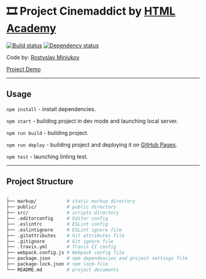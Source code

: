 # :film_strip: Project Cinemaddict by [HTML Academy](https://htmlacademy.ru)

[![Build status][travis-image]][travis-url] [![Dependency status][dependency-image]][dependency-url]

Code by: [Rostyslav Miniukov](https://github.com/embyth/)

[Project Demo](https://embyth.github.io/cinemaddict/)

---

## Usage

`npm install` - install dependencies.

`npm start` - building project in dev mode and launching local server.

`npm run build` - building project.

`npm run deploy` - building project and deploying it on [GitHub Pages](https://pages.github.com).

`npm test` - launching linting test.

---

## Project Structure

```bash
.
├── markup/           # static markup directory
├── public/           # public directory
├── src/              # scripts directory
├── .editorconfig     # Editor config
├── .eslintrc         # ESLint config
├── .eslintignore     # ESLint ignore file
├── .gitattributes    # Git attributes file
├── .gitignore        # Git ignore file
├── .travis.yml       # Travis CI config
├── webpack.config.js # Webpack config file
├── package.json      # npm dependencies and project settings file
├── package-lock.json # npm lock-file
└── README.md         # project documents
```

[travis-image]: https://travis-ci.org/embyth/cinemaddict.svg?branch=master
[travis-url]: https://travis-ci.org/embyth/cinemaddict
[dependency-image]: https://david-dm.org/embyth/cinemaddict/dev-status.svg?style=flat-square
[dependency-url]: https://david-dm.org/embyth/cinemaddict?type=dev
